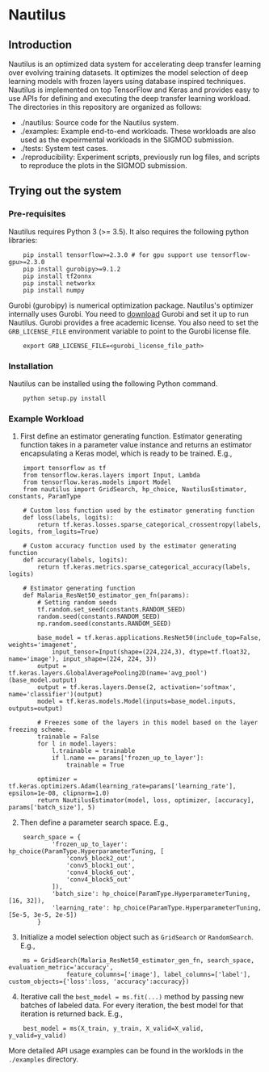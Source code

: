 # Nautilus

## Introduction
Nautilus is an optimized data system for accelerating deep transfer learning over evolving training datasets. It optimizes the model selection of deep learning models with frozen layers using database inspired techniques. Nautilus is implemented on top TensorFlow and Keras and provides easy to use APIs for defining and executing the deep transfer learning workload. The directories in this repository are organized as follows:

- ./nautilus: Source code for the Nautilus system.
- ./examples: Example end-to-end workloads. These workloads are also used as the expeirmental workloads in the SIGMOD submission.
- ./tests: System test cases.
- ./reproducibility: Experiment scripts, previously run log files, and scripts to reproduce the plots in the SIGMOD submission.


## Trying out the system
### Pre-requisites
Nautilus requires Python 3 (>= 3.5). It also requires the following python libraries:
```
    pip install tensorflow>=2.3.0 # for gpu support use tensorflow-gpu>=2.3.0
    pip install gurobipy>=9.1.2
    pip install tf2onnx
    pip install networkx
    pip install numpy
```

Gurobi (gurobipy) is numerical optimization package. Nautilus's optimizer internally uses Gurobi. You need to [download](https://www.gurobi.com/) Gurobi and set it up to run Nautilus. Gurobi provides a free academic license. You also need to set the `GRB_LICENSE_FILE` environment variable to point to the Gurobi license file.
```
    export GRB_LICENSE_FILE=<gurobi_license_file_path>
```

### Installation
Nautilus can be installed using the following Python command.
```
    python setup.py install
```

### Example Workload

1. First define an estimator generating function. Estimator generating function takes in a parameter value instance and returns an estimator encapsulating a Keras model, which is ready to be trained. E.g.,
```
    import tensorflow as tf
    from tensorflow.keras.layers import Input, Lambda
    from tensorflow.keras.models import Model
    from nautilus import GridSearch, hp_choice, NautilusEstimator, constants, ParamType

    # Custom loss function used by the estimator generating function
    def loss(labels, logits):
        return tf.keras.losses.sparse_categorical_crossentropy(labels, logits, from_logits=True)

    # Custom accuracy function used by the estimator generating function
    def accuracy(labels, logits):
        return tf.keras.metrics.sparse_categorical_accuracy(labels, logits)

    # Estimator generating function
    def Malaria_ResNet50_estimator_gen_fn(params):
        # Setting random seeds
        tf.random.set_seed(constants.RANDOM_SEED)
        random.seed(constants.RANDOM_SEED)
        np.random.seed(constants.RANDOM_SEED)

        base_model = tf.keras.applications.ResNet50(include_top=False, weights='imagenet',
            input_tensor=Input(shape=(224,224,3), dtype=tf.float32, name='image'), input_shape=(224, 224, 3))
        output = tf.keras.layers.GlobalAveragePooling2D(name='avg_pool')(base_model.output)
        output = tf.keras.layers.Dense(2, activation='softmax', name='classifier')(output)
        model = tf.keras.models.Model(inputs=base_model.inputs, outputs=output)

        # Freezes some of the layers in this model based on the layer freezing scheme.
        trainable = False
        for l in model.layers:
            l.trainable = trainable
            if l.name == params['frozen_up_to_layer']:
                trainable = True

        optimizer = tf.keras.optimizers.Adam(learning_rate=params['learning_rate'], epsilon=1e-08, clipnorm=1.0)
        return NautilusEstimator(model, loss, optimizer, [accuracy], params['batch_size'], 5)
```

2. Then define a parameter search space. E.g.,
```
    search_space = {
            'frozen_up_to_layer':  hp_choice(ParamType.HyperparameterTuning, [
                'conv5_block2_out',
                'conv5_block1_out',
                'conv4_block6_out',
                'conv4_block5_out'
            ]),
            'batch_size': hp_choice(ParamType.HyperparameterTuning, [16, 32]),
            'learning_rate': hp_choice(ParamType.HyperparameterTuning, [5e-5, 3e-5, 2e-5])
        }
```

3. Initialize a model selection object such as `GridSearch` or `RandomSearch`. E.g.,
```
    ms = GridSearch(Malaria_ResNet50_estimator_gen_fn, search_space, evaluation_metric='accuracy',
                feature_columns=['image'], label_columns=['label'], custom_objects={'loss':loss, 'accuracy':accuracy})
```

4. Iterative call the `best_model = ms.fit(...)` method by passing new batches of labeled data. For every iteration, the best model for that iteration is returned back. E.g.,
```
    best_model = ms(X_train, y_train, X_valid=X_valid, y_valid=y_valid)
```

More detailed API usage examples can be found in the worklods in the `./examples` directory.